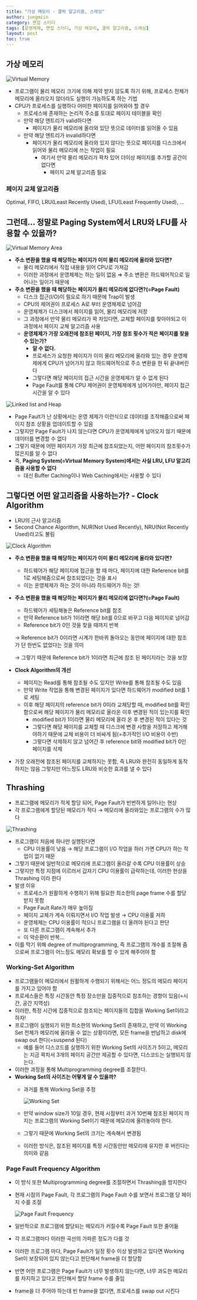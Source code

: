 ```yaml
---
title: "가상 메모리 - 클락 알고리즘, 스레싱"
author: jungmiin
category: 면접 스터디
tags: [운영체제, 면접 스터디, 가상 메모리, 클락 알고리즘, 스레싱]
layout: post
toc: true
---
```

## 가상 메모리

![Virtual Memory](/assets/img/posts/10-01-1.png)

- 프로그램이 물리 메모리 크기에 의해 제약 받지 않도록 하기 위해, 프로세스 전체가 메모리에 올라오지 않더라도 실행이 가능하도록 하는 기법
- CPU가 프로세스를 실행하다 어떠한 페이지를 읽어와야 할 경우
    - 프로세스에 존재하는 논리적 주소를 토대로 페이지 테이블을 확인
    - 만약 해당 엔트리가 valid하다면
        - 페이지가 물리 메모리에 올라와 있단 뜻으로 데이터를 읽어올 수 있음
    - 만약 해당 엔트리가 invalid하다면
        - 페이지가 물리 메모리에 올라와 있지 않다는 뜻으로 페이지를 디스크에서 읽어와 물리 메모리에 쓰는 작업이 필요
            - 여기서 만약 물리 메모리가 꽉차 있어 더이상 페이지를 추가할 공간이 없다면
                - 페이지 교체 알고리즘 필요

### 페이지 교체 알고리즘

Optimal, FIFO, LRU(Least Recently Used), LFU(Least Frequently Used), …

## 그런데… 정말로 Paging System에서 LRU와 LFU를 사용할 수 있을까?

![Virtual Memory Area](/assets/img/posts/10-01-2.png)

- **주소 변환을 했을 때 해당하는 페이지가 이미 물리 메모리에 올라와 있다면?**
    - 물리 메모리에서 직접 내용을 읽어 CPU로 가져감
    - 이러한 과정에서 운영체제는 하는 일이 없음 ⇒ 주소 변환은 하드웨어적으로 일어나는 일이기 때문에
- **주소 변환을 했을 때 해당하는 페이지가 물리 메모리에 없다면?(=Page Fault)**
    - 디스크 접근(I/O)이 필요로 하기 때문에 Trap이 발생
    - CPU의 제어권이 프로세스 A로 부터 운영체제로 넘어감
    - 운영체제가 디스크에서 페이지를 읽어, 물리 메모리에 저장
    - 그 과정에서 만약 물리 메모리가 꽉 차있다면, 교체할 페이지를 찾아야되고 이 과정에서 페이지 교체 알고리즘 사용
    - **운영체제가 가장 오래전에 참조된 페이지, 가장 참조 횟수가 적은 페이지를 찾을 수 있는가?**
        - **알 수 없다.**
        - 프로세스가 요청한 페이지가 이미 물리 메모리에 올라와 있는 경우 운영체제에게 CPU가 넘어가지 않고 하드웨어적으로 주소 변환을 한 뒤 끝내버린다
        - 그렇다면 해당 페이지의 접근 시간을 운영체제가 알 수 없게 된다
        - Page Fault를 통해 CPU 제어권이 운영체제에게 넘어가야만, 페이지 접근 시간을 알 수 있다
    

![Linked list and Heap](/assets/img/posts/10-01-3.png)

- Page Fault가 난 상황에서는 운영 체제가 이런식으로 데이터를 조작해줌으로써 페이지 참조 상황을 업데이트할 수 있음
- 그렇지만 Page Fault가 나지 않는다면 CPU가 운영체제에게 넘어오지 않기 때문에 데이터를 변경할 수 없다
- 그렇기 때문에 어떤 페이지가 가장 최근에 참조되었는지, 어떤 페이지의 참조횟수가 많은지를 알 수 없다
- 즉, **Paging System(=Virtual Memory System)에서는 사실 LRU, LFU 알고리즘을 사용할 수 없다**
    - 대신 Buffer Caching이나 Web Caching에서는 사용할 수 있다

## 그렇다면 어떤 알고리즘을 사용하는가? - Clock Algorithm

- LRU의 근사 알고리즘
- Second Chance Algorithm, NUR(Not Used Recently), NRU(Not Recently Used)라고도 불림

![Clock Algorithm](/assets/img/posts/10-01-4.png)

- **주소 변환을 했을 때 해당하는 페이지가 이미 물리 메모리에 올라와 있다면?**
    - 하드웨어가 해당 페이지에 접근을 할 때 마다, 페이지에 대한 Reference bit를 1로 세팅해줌으로써 참조되었다는 것을 표시
    - 이는 운영체제가 하는 것이 아니라 하드웨어가 하는 것!
- **주소 변환을 했을 때 해당하는 페이지가 물리 메모리에 없다면?(=Page Fault)**
    - 하드웨어가 세팅해놓은 Reference bit를 참조
    - 만약 Reference bit가 1이라면 해당 bit를 0으로 바꾸고 다음 페이지로 넘어감
    - Reference bit가 0인 것을 찾을 때까지 반복
    
    → Reference bit가 0이라면 시계가 한바퀴 돌아오는 동안에 페이지에 대한 참조가 단 한번도 없었다는 것을 의미
    
    → 그렇기 때문에 Reference bit가 1이라면 최근에 참조 된 페이지라는 것을 보장
    
- **Clock Algorithm의 개선**
    - 페이지는 Read를 통해 참조될 수도 있지만 Write를 통해 참조될 수도 있음
    - 만약 Write 작업을 통해 변경된 페이지가 있다면 하드웨어가 modified bit를 1로 세팅
    - 이후 해당 페이지의 reference bit가 0이라 교체당할 때, modified bit를 확인함으로써 해당 페이지가 물리 메모리로 올라온 이후 변경된 적이 있는지를 확인
        - modified bit가 1이라면 물리 메모리에 올라 온 후 변경된 적이 있다는 것
        - 그렇다면 해당 페이지를 교체할 때 디스크에 변경 사항을 저장하고 제거해야하기 때문에 교체 비용이 더 비싸게 됨(=추가적인 I/O 비용이 수반)
        - 그렇다면 삭제하지 않고 넘어간 후 reference bit와 modified bit가 0인 페이지를 삭제
- 가장 오래전에 참조된 페이지를 교체하지는 못함, 즉 LRU와 완전히 동일하게 동작하지는 않음 그렇지만 어느정도 LRU와 비슷한 효과를 낼 수 있다

## Thrashing

- 프로그램에 메모리가 적게 할당 되어, Page Fault가 빈번하게 일어나는 현상
- 각 프로그램에게 할당된 메모리가 적다 → 메모리에 올라와있는 프로그램의 수가 많다

![Thrashing](/assets/img/posts/10-01-5.png)

- 프로그램이 처음에 하나만 실행된다면
    - CPU 이용률이 낮음 → 해당 프로그램이 I/O 작업을 하러 가면 CPU가 하는 작업이 없기 때문
- 그렇기 때문에 일반적으로 메모리에 프로그램이 올라갈 수록 CPU 이용률이 상승
- 그렇지만 특정 지점에 이르러서 갑자기 CPU 이용률이 급락하는데, 이러한 현상을 Thrashing 이라 한다
- 발생 이유
    - 프로세스가 원활하게 수행하기 위해 필요한 최소한의 page frame 수를 할당 받지 못함
    - Page Fault Rate가 매우 높아짐
    - 페이지 교체가 계속 이뤄지면서 I/O 작업 발생 → CPU 이용률 저하
    - 운영체제는 CPU 이용률이 적으니 프로그램을 더 올려야 된다고 판단
    - 또 다른 프로그램이 계속해서 추가
    - 이 악순환이 반복…
- 이를 막기 위해 degree of multiprogramming, 즉 프로그램의 개수를 조절해 줌으로써 프로그램이 어느정도 메모리 확보를 할 수 있게 해주어야 함

### Working-Set Algorithm

- 프로그램들이 메모리에서 원활하게 수행되기 위해서는 어느 정도의 메모리 페이지를 가지고 있어야 함
- 프로세스들은 특정 시간동안 특정 장소만을 집중적으로 참조하는 경향이 있음(=시간, 공간 지역성)
- 이러한, 특정 시간에 집중적으로 참조되는 페이지들의 집합을 Working Set이라고 하자!
- 프로그램이 실행되기 위한 최소한의 Working Set이 존재하고, 만약 이 Working Set 전체가 메모리에 올라올 수 없는 상황이라면, 모든 frame을 반납하고 disk에 swap out 한다(=suspend 된다)
    - 예를 들어 디스코드를 실행하기 위한 Working Set의 사이즈가 5이고, 메모리는 지금 꽉차서 3개의 페이지 공간만 제공할 수 있다면, 디스코드는 실행되지 않는다.
- 이러한 과정을 통해 Multiprogramming degree를 조절한다.
- **Working Set의 사이즈는 어떻게 알 수 있을까?**
    - 과거를 통해 Working Set을 추정
        
        ![Working Set](/assets/img/posts/10-01-6.png)
        
    - 만약 window size가 10일 경우, 현재 시점부터 과거 10번째 참조된 페이지 까지는 프로그램의 Working Set이기 때문에 메모리에 올려놓아야 한다.
    - 그렇기 때문에 Working Set의 크기는 계속해서 변경됨
    - 이러한 방식은, 참조된 페이지를 특정 시간동안만 메모리에 유지한 후 버린다는 의미와 같음

### Page Fault Frequency Algorithm

- 이 방식 또한 Multiprogramming degree를 조절하면서 Thrashing을 방지한다
- 현재 시점의 Page Fault, 각 프로그램의 Page Fault 수를 보면서 프로그램 당 페이지 수를 조절
    
    ![Page Fault Frequency](/assets/img/posts/10-01-7.png)
    
- 일반적으로 프로그램에 할당되는 메모리가 커질수록 Page Fault 또한 줄어듦
- 각 프로그램마다 이러한 곡선의 가파른 정도가 다를 것
- 이러한 프로그램 마다, Page Fault가 일정 횟수 이상 발생하고 있다면 Working Set이 보장되어 있지 않는다고 판단해서 frame을 더 할당함
- 반면 어떤 프로그램은 Page Fault가 너무 발생하지 않는다면, 너무 과도한 메모리를 차지하고 있다고 판단해서 할당 frame 수를 줄임
- frame을 더 주어야 하는데 빈 frame을 없다면, 프로세스를 swap out 시킨다